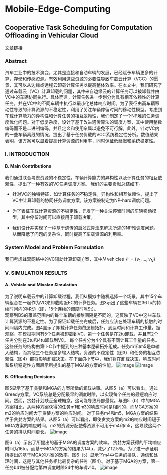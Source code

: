 # Mobile-Edge-Computing

## Cooperative Task Scheduling for Computation Offloading in Vehicular Cloud

[文章链接](https://ieeexplore.ieee.org/document/8451923)

### Abstract
汽车工业中的技术演变，尤其是连接和自动车辆的发展，已经赋予车辆更多的计算，存储和传感资源。有效利用这些资源的必要性导致车载云计算（VCC）的愿景，其可以从边缘或远程云卸载计算任务以提高整体效率。在本文中，我们研究了通过车载云（VC）计算卸载的问题，其中来自边缘云的计算任务可以被卸载并由VC中的车辆协同执行。具体而言，计算任务进一步划分为具有相互依赖性的计算任务，并在VC中的不同车辆中执行以最小化总体响应时间。为了表征由高车辆移动性导致的计算资源的不稳定性，利用了关注车辆停留时间的移动性模型。考虑到车载计算能力的异构性和计算任务的相互依赖性，我们制定了一个NP难的任务调度优化问题。对于低复杂度，设计了基于改进遗传算法的调度方案，其中使用整数编码而不是二进制编码，并且定义和使用亲属以避免不可行解。此外，针对VC内的一些车辆离线的情况，提出了基于任务负载的VCC系统稳定性分析。数值结果表明，该方案可以显着提高计算资源的利用率，同时保证低延迟和系统稳定性。

### I. INTRODUCTION
#### B. Main Contributions
我们通过联合考虑资源的不稳定性，车辆计算能力的异构性以及计算任务的相互依赖性，提出了一种有效的VC任务调度方案。 我们的主要贡献总结如下。

* 针对VC的独特特征，如计算任务的不稳定性，异构性和相互依赖性，提出了VC中计算卸载的协同任务调度方案，该方案被制定为NP-hard调度问题。

* 为了表征车载计算资源的不稳定性，开发了一种关注停留时间的车辆移动模型，其中停留时间可以直接用于卸载决策。

* 我们设计并实现了一种基于遗传的启发式算法来解决所述的NP难调度问题，从而降低了问题的复杂性，同时提高了车载资源的利用率。

### System Model and Problem Formulation
我们考虑蜂窝网络中的VC辅助计算卸载方案，其中${N}$ vehicles $\mathcal{V}=\left\lbrace{{v_1},\ldots,{v_N}}\right\rbrace$

### V. SIMULATION RESULTS

#### A. Vehicle and Mission Simulation
为了说明车载云中的计算卸载过程，我们从模拟中随机选择一个场景，其中15个车辆组合在一起作为VC来卸载附近EC的计算任务。图3示出了这些车辆在36 tu的持续时间内的移动（即，15个连续的调度时隙St）。  
观察到BS的覆盖范围内的每个车辆的接触间隔是不同的，这反映了VC中这些车载计算资源的不稳定性。为了保证卸载任务完成后，任务应该在处理车辆的接触的时间间隔内完成。图4显示了卸载计算任务的逻辑拓扑，到达时间和计算工作量。据观察，在模拟期间有5个任务被卸载到VC。第一个任务是在2tu卸载，并且有2个任务分别在3tu和4tu卸载到VC。 每个任务分为4个具有不同计算工作量的任务。这些任务的结构由第II-C节中提到的三种基本逻辑拓扑组成。任务m1和m5是单输入结构，而其他三个任务是多输入结构。资源的不稳定性（图3）和任务的相互依赖性（图4）都将影响卸载决策。在下面的小节中，我们将在卸载决策，响应时间和系统稳定性方面展示所提出的基于MGA的方案的性能。
![image](https://github.com/qpointwang/Mobile-Edge-Computing/blob/master/Cooperative-Task-Scheduling-for-Computation-Offloading-in-Vehicular-Cloud/f3.png)
![image](https://github.com/qpointwang/Mobile-Edge-Computing/blob/master/Cooperative-Task-Scheduling-for-Computation-Offloading-in-Vehicular-Cloud/f4.png)

#### B. Offloading Decisions
图5显示了基于贪婪和MGA的方案所做的卸载决策。从图5（a）可以看出，通过Greedy方案，VC系统总是分配最早的调度时隙，以实现每个任务的最短响应时间。然而，贪婪计划缺乏全球概念，这可能导致局部最优。与图5（b）中的MGA方案相比，从两种方案获得的任务m1和m3的响应时间是相同的，而MGA方案的m2的响应时间大于贪婪方案的响应时间。 对于任务m4和m5，MGA方案的结果优于贪婪方案的结果。从图5（a）可以看出，即使贪婪方案的m2的响应时间短于MGA方案的响应时间，m2的资源分配使得资源不可用于m4和m5，这导致这两个任务的排队时间更长。
![image](https://github.com/qpointwang/Mobile-Edge-Computing/blob/master/Cooperative-Task-Scheduling-for-Computation-Offloading-in-Vehicular-Cloud/f5.png)

图6（a）示出了所提出的基于MGA的调度方案的效率。 贪婪方案获得的平均响应时间为16tu，而基于MGA的方案的结果为14tu，减少了12.5％。为了进一步证明所提出的基于MGA的方案的效率，图6（b）显示了m4中任务的排队，通信和处理时间，这是与其他任务相比最复杂的任务（图4）。对于基于MGA的方案，第一任务b41被分配给第四调度时隙S4中的车辆v10。
![image](https://github.com/qpointwang/Mobile-Edge-Computing/blob/master/Cooperative-Task-Scheduling-for-Computation-Offloading-in-Vehicular-Cloud/f6.png)